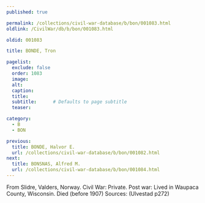 ```yaml
---
published: true

permalink: /collections/civil-war-database/b/bon/001083.html
oldlink: /CivilWar/db/b/bon/001083.html

oldid: 001083

title: BONDE, Tron

pagelist:
  exclude: false
  order: 1083
  image: 
  alt:
  caption:
  title:
  subtitle:      # Defaults to page subtitle
  teaser:

category: 
  - B 
  - BON

previous:
  title: BONDE, Halvor E.
  url: /collections/civil-war-database/b/bon/001082.html  
next:
  title: BONSNAS, Alfred M.
  url: /collections/civil-war-database/b/bon/001084.html   
---
```

From Slidre, Valders, Norway. Civil War: Private. Post war: Lived in Waupaca County, Wisconsin. Died (before 1907) Sources: (Ulvestad p272)